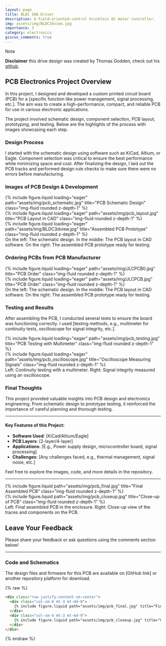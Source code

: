 ```yaml
---
layout: page
title: BLDC 50A Driver
description: A Field-oriented-control brushless DC motor controller. 
img: assets/img/BLDC3dview.jpg
importance: 3
category: electronics
giscus_comments: true
---
```

> [!NOTE]   
> **Disclaimer** this drive design was created by Thomas Godden, check out his <a href="https://github.com/LegoYoda112/BLDC_Driver">github</a>.

## PCB Electronics Project Overview

In this project, I designed and developed a custom printed circuit board (PCB) for a [specific function like power management, signal processing, etc.]. The aim was to create a high-performance, compact, and reliable PCB for use in various electronic applications.

The project involved schematic design, component selection, PCB layout, prototyping, and testing. Below are the highlights of the process with images showcasing each step.

### Design Process

I started with the schematic design using software such as KiCad, Altium, or Eagle. Component selection was critical to ensure the best performance while minimizing space and cost. After finalizing the design, I laid out the PCB tracks and performed design rule checks to make sure there were no errors before manufacturing.

### Images of PCB Design & Development

<div class="row">
    <div class="col-sm mt-3 mt-md-0">
        {% include figure.liquid loading="eager" path="assets/img/pcb_schematic.jpg" title="PCB Schematic Design" class="img-fluid rounded z-depth-1" %}
    </div>
    <div class="col-sm mt-3 mt-md-0">
        {% include figure.liquid loading="eager" path="assets/img/pcb_layout.jpg" title="PCB Layout in CAD" class="img-fluid rounded z-depth-1" %}
    </div>
    <div class="col-sm mt-3 mt-md-0">
        {% include figure.liquid loading="eager" path="assets/img/BLDC3dview.jpg" title="Assembled PCB Prototype" class="img-fluid rounded z-depth-1" %}
    </div>
</div>

<div class="caption">
    On the left: The schematic design. In the middle: The PCB layout in CAD software. On the right: The assembled PCB prototype ready for testing.
</div>

### Ordering PCBs from PCB Manufacturer 

<div class="row">
    <div class="col-sm mt-3 mt-md-0">
        {% include figure.liquid loading="eager" path="assets/img/JLCPCB0.jpg" title="PCB Order" class="img-fluid rounded z-depth-1" %}
    </div>
    <div class="col-sm mt-3 mt-md-0">
        {% include figure.liquid loading="eager" path="assets/img/JLCPCB.jpg" title="PCB Order" class="img-fluid rounded z-depth-1" %}
    </div>
</div>

<div class="caption">
    On the left: The schematic design. In the middle: The PCB layout in CAD software. On the right: The assembled PCB prototype ready for testing.
</div>

### Testing and Results

After assembling the PCB, I conducted several tests to ensure the board was functioning correctly. I used [testing methods, e.g., multimeter for continuity tests, oscilloscope for signal integrity, etc.].

<div class="row">
    <div class="col-sm mt-3 mt-md-0">
        {% include figure.liquid loading="eager" path="assets/img/pcb_testing.jpg" title="PCB Testing with Multimeter" class="img-fluid rounded z-depth-1" %}
    </div>
    <div class="col-sm mt-3 mt-md-0">
        {% include figure.liquid loading="eager" path="assets/img/pcb_oscilloscope.jpg" title="Oscilloscope Measuring Signals" class="img-fluid rounded z-depth-1" %}
    </div>
</div>

<div class="caption">
    Left: Continuity testing with a multimeter. Right: Signal integrity measured using an oscilloscope.
</div>

### Final Thoughts

This project provided valuable insights into PCB design and electronics engineering. From schematic design to prototype testing, it reinforced the importance of careful planning and thorough testing.

---

#### Key Features of this Project:

- **Software Used**: [KiCad/Altium/Eagle]
- **PCB Layers**: [2-layer/4-layer]
- **Applications**: [E.g., Power supply design, microcontroller board, signal processing]
- **Challenges**: [Any challenges faced, e.g., thermal management, signal noise, etc.]

Feel free to explore the images, code, and more details in the repository.

---

<div class="row justify-content-sm-center">
    <div class="col-sm-8 mt-3 mt-md-0">
        {% include figure.liquid path="assets/img/pcb_final.jpg" title="Final Assembled PCB" class="img-fluid rounded z-depth-1" %}
    </div>
    <div class="col-sm-4 mt-3 mt-md-0">
        {% include figure.liquid path="assets/img/pcb_closeup.jpg" title="Close-up of PCB" class="img-fluid rounded z-depth-1" %}
    </div>
</div>

<div class="caption">
    Left: Final assembled PCB in the enclosure. Right: Close-up view of the traces and components on the PCB.
</div>

## Leave Your Feedback

Please share your feedback or ask questions using the comments section below!

---

### Code and Schematics

The design files and firmware for this PCB are available on [GitHub link] or another repository platform for download.

{% raw %}
```html
<div class="row justify-content-sm-center">
  <div class="col-sm-8 mt-3 mt-md-0">
    {% include figure.liquid path="assets/img/pcb_final.jpg" title="Final Assembled PCB" class="img-fluid rounded z-depth-1" %}
  </div>
  <div class="col-sm-4 mt-3 mt-md-0">
    {% include figure.liquid path="assets/img/pcb_closeup.jpg" title="Close-up of PCB" class="img-fluid rounded z-depth-1" %}
  </div>
</div>
```

{% endraw %}
